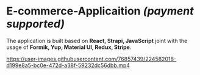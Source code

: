 # E-commerce-Applicaition _(payment supported)_

The application is built based on **React, Strapi, JavaScript** joint with the usage of **Formik, Yup, Material UI, Redux, Stripe**.

https://user-images.githubusercontent.com/76857439/224582018-d199e8a5-bc0e-472d-a38f-59232dc56dbb.mp4

